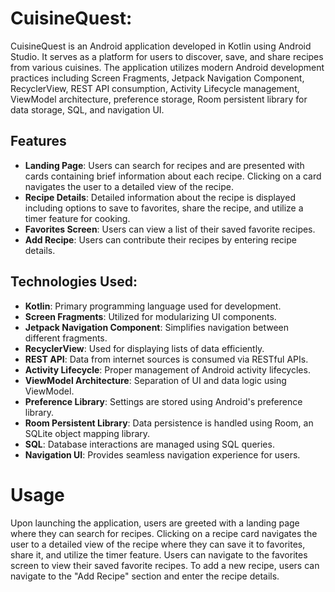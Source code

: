 # CuisineQuest:

CuisineQuest is an Android application developed in Kotlin using Android Studio. It serves as a platform for users to discover, save, and share recipes from various cuisines. The application utilizes modern Android development practices including Screen Fragments, Jetpack Navigation Component, RecyclerView, REST API consumption, Activity Lifecycle management, ViewModel architecture, preference storage, Room persistent library for data storage, SQL, and navigation UI.

## Features

- **Landing Page**: Users can search for recipes and are presented with cards containing brief information about each recipe. Clicking on a card navigates the user to a detailed view of the recipe.
- **Recipe Details**: Detailed information about the recipe is displayed including options to save to favorites, share the recipe, and utilize a timer feature for cooking.
- **Favorites Screen**: Users can view a list of their saved favorite recipes.
- **Add Recipe**: Users can contribute their recipes by entering recipe details.

## Technologies Used:

- **Kotlin**: Primary programming language used for development.
- **Screen Fragments**: Utilized for modularizing UI components.
- **Jetpack Navigation Component**: Simplifies navigation between different fragments.
- **RecyclerView**: Used for displaying lists of data efficiently.
- **REST API**: Data from internet sources is consumed via RESTful APIs.
- **Activity Lifecycle**: Proper management of Android activity lifecycles.
- **ViewModel Architecture**: Separation of UI and data logic using ViewModel.
- **Preference Library**: Settings are stored using Android's preference library.
- **Room Persistent Library**: Data persistence is handled using Room, an SQLite object mapping library.
- **SQL**: Database interactions are managed using SQL queries.
- **Navigation UI**: Provides seamless navigation experience for users.


# Usage
Upon launching the application, users are greeted with a landing page where they can search for recipes.
Clicking on a recipe card navigates the user to a detailed view of the recipe where they can save it to favorites, share it, and utilize the timer feature.
Users can navigate to the favorites screen to view their saved favorite recipes.
To add a new recipe, users can navigate to the "Add Recipe" section and enter the recipe details.

